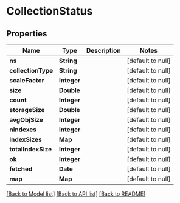 # CollectionStatus
## Properties

| Name | Type | Description | Notes |
|------------ | ------------- | ------------- | -------------|
| **ns** | **String** |  | [default to null] |
| **collectionType** | **String** |  | [default to null] |
| **scaleFactor** | **Integer** |  | [default to null] |
| **size** | **Double** |  | [default to null] |
| **count** | **Integer** |  | [default to null] |
| **storageSize** | **Double** |  | [default to null] |
| **avgObjSize** | **Integer** |  | [default to null] |
| **nindexes** | **Integer** |  | [default to null] |
| **indexSizes** | **Map** |  | [default to null] |
| **totalIndexSize** | **Integer** |  | [default to null] |
| **ok** | **Integer** |  | [default to null] |
| **fetched** | **Date** |  | [default to null] |
| **map** | **Map** |  | [default to null] |

[[Back to Model list]](../README.md#documentation-for-models) [[Back to API list]](../README.md#documentation-for-api-endpoints) [[Back to README]](../README.md)

